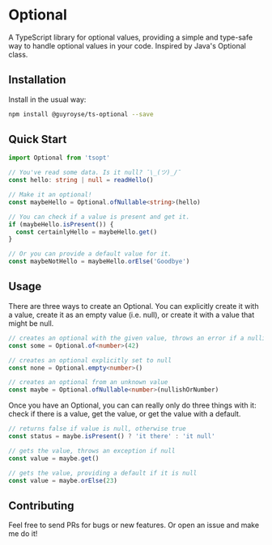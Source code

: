 # Optional

A TypeScript library for optional values, providing a simple and type-safe way to handle optional values in your code. Inspired by Java's Optional class.

## Installation

Install in the usual way:

```sh
npm install @guyroyse/ts-optional --save
```

## Quick Start

```typescript
import Optional from 'tsopt'

// You've read some data. Is it null? ¯\_(ツ)_/¯
const hello: string | null = readHello()

// Make it an optional!
const maybeHello = Optional.ofNullable<string>(hello)

// You can check if a value is present and get it.
if (maybeHello.isPresent()) {
  const certainlyHello = maybeHello.get()
}

// Or you can provide a default value for it.
const maybeNotHello = maybeHello.orElse('Goodbye')
```

## Usage

There are three ways to create an Optional. You can explicitly create it with a value, create it as an empty value (i.e. null), or create it with a value that might be null.

```typescript
// creates an optional with the given value, throws an error if a nullish value is passed in
const some = Optional.of<number>(42)

// creates an optional explicitly set to null
const none = Optional.empty<number>()

// creates an optional from an unknown value
const maybe = Optional.ofNullable<number>(nullishOrNumber)
```

Once you have an Optional, you can can really only do three things with it: check if there is a value, get the value, or get the value with a default.

```typescript
// returns false if value is null, otherwise true
const status = maybe.isPresent() ? 'it there' : 'it null'

// gets the value, throws an exception if null
const value = maybe.get()

// gets the value, providing a default if it is null
const value = maybe.orElse(23)
```

## Contributing

Feel free to send PRs for bugs or new features. Or open an issue and make me do it!
